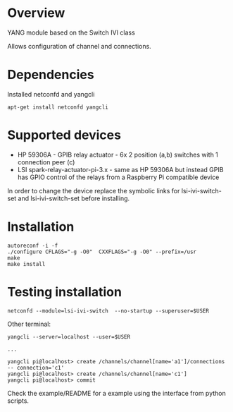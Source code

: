 # Overview

YANG module based on the Switch IVI class

Allows configuration of channel and connections.


# Dependencies
Installed netconfd and yangcli
```
apt-get install netconfd yangcli
```

# Supported devices
* HP 59306A - GPIB relay actuator - 6x 2 position (a,b) switches with 1 connection peer (c)
* LSI spark-relay-actuator-pi-3.x - same as HP 59306A but instead GPIB has GPIO control of the relays from a Raspberry Pi compatible device

In order to change the device replace the symbolic links for lsi-ivi-switch-set and lsi-ivi-switch-set before installing.

# Installation
```
autoreconf -i -f
./configure CFLAGS="-g -O0"  CXXFLAGS="-g -O0" --prefix=/usr
make
make install
```

# Testing installation
```
netconfd --module=lsi-ivi-switch  --no-startup --superuser=$USER
```

Other terminal:
```
yangcli --server=localhost --user=$USER

...

yangcli pi@localhost> create /channels/channel[name='a1']/connections -- connection='c1'
yangcli pi@localhost> create /channels/channel[name='c1']
yangcli pi@localhost> commit
```

Check the example/README for a example using the interface from python scripts.
